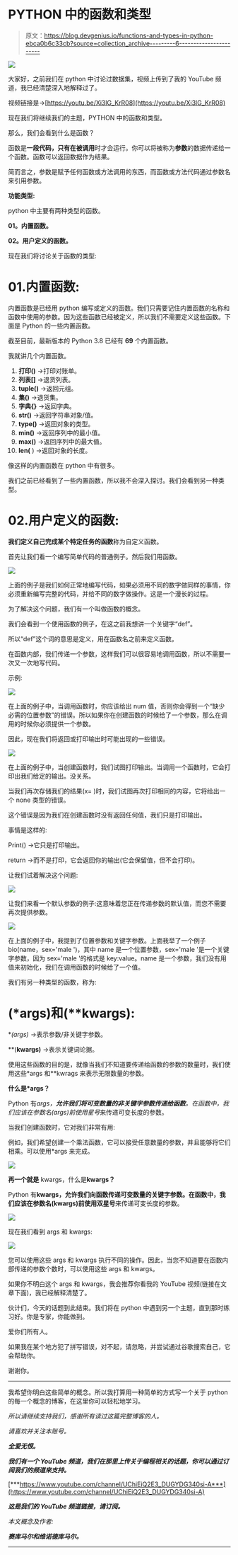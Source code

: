 # PYTHON 中的函数和类型

> 原文：<https://blog.devgenius.io/functions-and-types-in-python-ebca0b6c33cb?source=collection_archive---------6----------------------->

![](img/9161c1e0a3d3f03a1a1621e4e28df5ae.png)

大家好，之前我们在 python 中讨论过数据集，视频上传到了我的 YouTube 频道，我已经清楚深入地解释过了。

视频链接是→[https://youtu.be/Xi3lG_KrR08](https://youtu.be/Xi3lG_KrR08)

现在我们将继续我们的主题，PYTHON 中的函数和类型。

那么，我们会看到什么是函数？

函数是**一段代码，只有在被调用**时才会运行。你可以将被称为**参数**的数据传递给一个函数。函数可以返回数据作为结果。

简而言之，参数是赋予任何函数或方法调用的东西，而函数或方法代码通过参数名来引用参数。

**功能类型:**

python 中主要有两种类型的函数。

**01。内置函数。**

**02。用户定义的函数。**

现在我们将讨论关于函数的类型:

# 01.内置函数:

内置函数是已经用 python 编写或定义的函数。我们只需要记住内置函数的名称和函数中使用的参数。因为这些函数已经被定义，所以我们不需要定义这些函数。下面是 Python 的一些内置函数。

截至目前，最新版本的 Python 3.8 已经有 **69** 个内置函数。

我就讲几个内置函数。

1.  **打印()** →打印对账单。
2.  **列表[]** →退货列表。
3.  **tuple()** →返回元组。
4.  **集()** →退货集。
5.  **字典{}** →返回字典。
6.  **str()** →返回字符串对象/值。
7.  **type()** →返回对象的类型。
8.  **min()** →返回序列中的最小值。
9.  **max()** →返回序列中的最大值。
10.  **len(** ) →返回对象的长度。

像这样的内置函数在 python 中有很多。

我们之前已经看到了一些内置函数，所以我不会深入探讨。我们会看到另一种类型。

# 02.用户定义的函数:

**我们定义自己完成某个特定任务的函数**称为自定义函数。

首先让我们看一个编写简单代码的普通例子。然后我们用函数。

![](img/964a00c83833587f2f50a06524a05e9c.png)

上面的例子是我们如何正常地编写代码，如果必须用不同的数字做同样的事情，你必须重新编写完整的代码，并给不同的数字做操作。这是一个漫长的过程。

为了解决这个问题，我们有一个叫做函数的概念。

我们会看到一个使用函数的例子，在这之前我想讲一个关键字“def”。

所以“def”这个词的意思是定义，用在函数名之前来定义函数。

在函数内部，我们传递一个参数，这样我们可以很容易地调用函数，所以不需要一次又一次地写代码。

示例:

![](img/4f66a4701fec84e5f6db7577905414a9.png)

在上面的例子中，当调用函数时，你应该给出 num 值，否则你会得到一个“缺少必需的位置参数”的错误。所以如果你在创建函数的时候给了一个参数，那么在调用的时候你必须提供一个参数。

因此，现在我们将返回或打印输出时可能出现的一些错误。

![](img/b98f4b0f3671942820947ae1789cc663.png)

在上面的例子中，当创建函数时，我们试图打印输出。当调用一个函数时，它会打印出我们给定的输出。没关系。

当我们再次存储我们的结果(x= <function>)时，我们试图再次打印相同的内容，它将给出一个 none 类型的错误。</function>

这个错误是因为我们在创建函数时没有返回任何值，我们只是打印输出。

事情是这样的:

Print() →它只是打印输出。

return →而不是打印，它会返回你的输出(它会保留值，但不会打印)。

让我们试着解决这个问题:

![](img/9c31fbae1fb24ffda9763582d6e010a1.png)

让我们来看一个默认参数的例子:这意味着您正在传递参数的默认值，而您不需要再次提供参数。

![](img/8299763dfb40e256d4fe0468ed60b4e3.png)

在上面的例子中，我提到了位置参数和关键字参数。上面我举了一个例子 bio(name，sex='male ')，其中 name 是一个位置参数，sex='male '是一个关键字参数，因为 sex='male '的格式是 key:value。name 是一个参数，我们没有用值来初始化，我们在调用函数的时候给了一个值。

我们有另一种类型的函数，称为:

# (*args)和(**kwargs):

**(*args)** →表示参数/非关键字参数。

**(**kwargs)** →表示关键词论据。

使用这些函数的目的是，就像当我们不知道要传递给函数的参数的数量时，我们使用这些*args 和**kwrags 来表示无限数量的参数。

**什么是*args？**

Python 有*args，**允许我们将可变数量的非关键字参数传递给函数**。在函数中，我们应该在参数名(args)前使用星号*来传递可变长度的参数。

当我们创建函数时，它对我们非常有用:

例如，我们希望创建一个乘法函数，它可以接受任意数量的参数，并且能够将它们相乘。可以使用*args 来完成。

![](img/2c7da3af0c508918d44308e598f7bed7.png)

**再一个就是** kwargs，什么是**kwargs？**

Python 有**kwargs，**允许我们向函数**传递可变数量的关键字参数。在函数中，我们应该在参数名(kwargs)前使用双星号**来传递可变长度的参数。

![](img/072227876766c9e8aa79f539872cfca4.png)

现在我们看到 args 和 kwargs:

![](img/23da9a37a7e815854bdf1b5047a084f9.png)

您可以使用这些 args 和 kwargs 执行不同的操作。因此，当您不知道要在函数内部传递的参数个数时，可以使用这些 args 和 kwargs。

如果你不明白这个 args 和 kwargs，我会推荐你看我的 YouTube 视频(链接在文章下面)，我已经解释清楚了。

伙计们，今天的话题到此结束。我们将在 python 中遇到另一个主题，直到那时练习好。你是专家，你能做到。

爱你们所有人。

如果我在某个地方犯了拼写错误，对不起，请忽略，并尝试通过谷歌搜索自己，它会帮助你。

谢谢你。

*******************************************************************

我希望你明白这些简单的概念。所以我打算用一种简单的方式写一个关于 python 的每一个概念的博客，在这里你可以轻松地学习。

*所以请继续支持我们，感谢所有读过这篇完整博客的人。*

*请喜欢并关注本账号。*

***全爱无恨。***

***我们有一个 YouTube 频道，我们在那里上传关于编程相关的话题，你可以通过订阅我们的频道来支持。***

[***https://www.youtube.com/channel/UChiEiQ2E3_DUGYDG340si-A***](https://www.youtube.com/channel/UChiEiQ2E3_DUGYDG340si-A)

***这是我们的 YouTube 频道链接，请订阅。***

*本文概念及作者:*

***赛库马尔和维诺德库马尔。***

*******************************************************************
